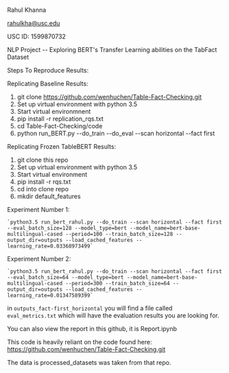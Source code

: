 Rahul Khanna

rahulkha@usc.edu

USC ID: 1599870732

NLP Project -- Exploring BERT's Transfer Learning abilities on the TabFact Dataset

Steps To Reproduce Results:

Replicating Baseline Results:

1. git clone https://github.com/wenhuchen/Table-Fact-Checking.git
2. Set up virtual environment with python 3.5
3. Start virtual environmnent
4. pip install -r replication_rqs.txt
5. cd Table-Fact-Checking/code
6. python run_BERT.py --do_train --do_eval --scan horizontal --fact first

Replicating Frozen TableBERT Results:

1. git clone this repo
2. Set up virtual environment with python 3.5
3. Start virtual environment
4. pip install -r rqs.txt
5. cd into clone repo
6. mkdir default_features

Experiment Number 1:

    `python3.5 run_bert_rahul.py --do_train --scan horizontal --fact first --eval_batch_size=128 --model_type=bert --model_name=bert-base-multilingual-cased --period=100 --train_batch_size=128 --output_dir=outputs --load_cached_features --learning_rate=0.03368973499`

Experiment Number 2:

    `python3.5 run_bert_rahul.py --do_train --scan horizontal --fact first --eval_batch_size=64 --model_type=bert --model_name=bert-base-multilingual-cased --period=300 --train_batch_size=64 --output_dir=outputs --load_cached_features --learning_rate=0.01347589399`

in `outputs_fact-first_horizontal` you will find a file called `eval_metrics.txt` which will have the evaluation results you are looking for.

You can also view the report in this github, it is Report.ipynb

This code is heavily reliant on the code found here: https://github.com/wenhuchen/Table-Fact-Checking.git

The data is processed_datasets was taken from that repo.
